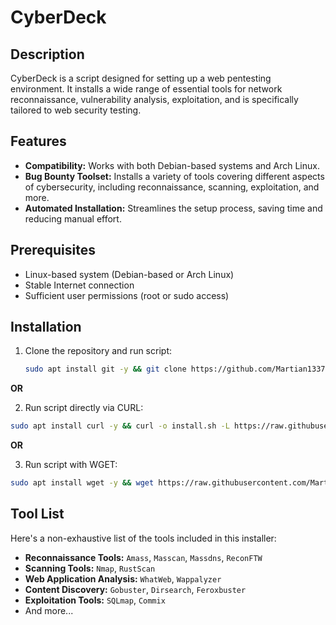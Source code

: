 # CyberDeck

## Description

CyberDeck is a script designed for setting up a web pentesting environment. It installs a wide range of essential tools for network reconnaissance, vulnerability analysis, exploitation, and is specifically tailored to web security testing.

## Features

- **Compatibility:** Works with both Debian-based systems and Arch Linux.
- **Bug Bounty Toolset:** Installs a variety of tools covering different aspects of cybersecurity, including reconnaissance, scanning, exploitation, and more.
- **Automated Installation:** Streamlines the setup process, saving time and reducing manual effort.

## Prerequisites

- Linux-based system (Debian-based or Arch Linux)
- Stable Internet connection
- Sufficient user permissions (root or sudo access)

## Installation

1. Clone the repository and run script:
   ```bash
   sudo apt install git -y && git clone https://github.com/Martian1337/CyberDeck.git && cd CyberDeck && chmod +x install.sh && ./install.sh && rm -rf install.sh

**OR**

2. Run script directly via CURL:
```bash
sudo apt install curl -y && curl -o install.sh -L https://raw.githubusercontent.com/Martian1337/CyberDeck/main/install.sh && chmod +x install.sh && ./install.sh && rm -rf install.sh
```

**OR**

3. Run script with WGET:
```bash
sudo apt install wget -y && wget https://raw.githubusercontent.com/Martian1337/CyberDeck/main/install.sh -O install.sh && chmod +x install.sh && ./install.sh && rm -rf install.sh
```

## Tool List

Here's a non-exhaustive list of the tools included in this installer:

- **Reconnaissance Tools:** `Amass`, `Masscan`, `Massdns`, `ReconFTW`
- **Scanning Tools:** `Nmap`, `RustScan`
- **Web Application Analysis:** `WhatWeb`, `Wappalyzer`
- **Content Discovery:** `Gobuster`, `Dirsearch`, `Feroxbuster`
- **Exploitation Tools:** `SQLmap`, `Commix`
- And more...
